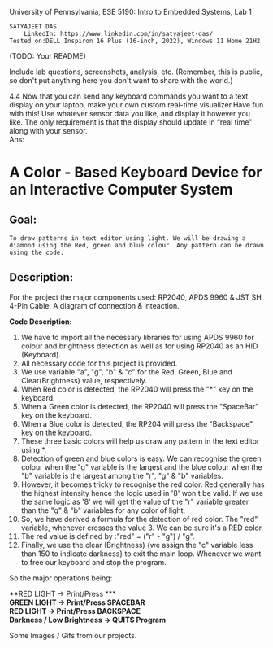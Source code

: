 University of Pennsylvania, ESE 5190: Intro to Embedded Systems, Lab 1

    SATYAJEET DAS
        LinkedIn: https://www.linkedin.com/in/satyajeet-das/
    Tested on:DELL Inspiron 16 Plus (16-inch, 2022), Windows 11 Home 21H2

(TODO: Your README)

Include lab questions, screenshots, analysis, etc. (Remember, this is public, so don't put anything here you don't want to share with the world.)

4.4 Now that you can send any keyboard commands you want to a text display on your laptop, make your own custom real-time visualizer.Have fun with this! Use whatever sensor data you like, and display it however you like. The only requirement is that the display should update in “real time” along with your sensor.<br />
Ans:<br />
# **A Color - Based Keyboard Device for an Interactive Computer System**

## **Goal:**
    To draw patterns in text editor using light. We will be drawing a diamond using the Red, green and blue colour. Any pattern can be drawn using the code.
## **Description:**
For the project the major components used: RP2040, APDS 9960 & JST SH 4-Pin Cable. A diagram of connection & inteaction.

**Code Description:**

1.	We have to import all the necessary libraries for using APDS 9960 for colour and brightness detection as well as for using RP2040 as an HID (Keyboard). 
2.	All necessary code for this project is provided.
3.	We use variable "a", "g", "b" & "c" for the Red, Green, Blue and Clear(Brightness) value, respectively.
4.	When Red color is detected, the RP2040 will press the "*" key on the keyboard.
5.	When a Green color is detected, the RP2040 will press the "SpaceBar" key on the keyboard.
6.	When a Blue color is detected, the RP204 will press the "Backspace" key on the keyboard.
7.	These three basic colors will help us draw any pattern in the text editor using *.
8.	Detection of green and blue colors is easy. We can recognise the green colour when the "g" variable is the largest and the blue colour when the "b" variable is the largest among the "r", "g" & "b" variables.
9.	However, it becomes tricky to recognise the red color. Red generally has the highest intensity hence the logic used in '8' won't be valid. If we use the same logic as '8' we will get the value of the "r" variable greater than the "g" & "b" variables for any color of light.
10.	So, we have derived a formula for the detection of red color. The "red" variable, whenever crosses the value 3. We can be sure it's a RED color.
11.	 The red value is defined by :"red" = ("r" - "g") / "g".
12.	Finally, we use the clear (Brightness) {we assign the "c" variable less than 150 to indicate darkness} to exit the main loop. Whenever we want to free our keyboard and stop the program.

So the major operations being:<br />

**RED LIGHT -> Print/Press ***<br />
**GREEN LIGHT -> Print/Press SPACEBAR** <br />
**RED LIGHT -> Print/Press BACKSPACE**<br />
**Darkness / Low Brightness -> QUITS Program**<br />

Some Images / Gifs from our projects.



